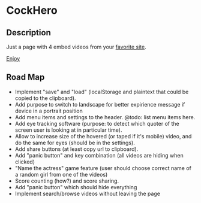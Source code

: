 # CockHero
## Description
Just a page with 4 embed videos from your [favorite site](https://pornhub.com).


[Enjoy](https://a13ks3y.github.io/cockhero/)

## Road Map
* Implement "save" and "load" (localStorage and plaintext that could be copied to the clipboard).
* Add purpose to switch to landscape for better expirience message
if device in a portrait position
* Add menu items and settings to the header. @todo: list menu items here.
* Add eye tracking software (purpose: to detect which quoter of the screen
 user is looking at in particular time).
* Allow to increase size of the hovered (or taped if it's mobile) video,
and do the same for eyes (should be in the settings).
* Add share buttons (at least copy url to clipboard).
* Add "panic button" and key combination (all videos are hiding when clicked)
* "Name the actress" game feature (user should choose correct name of a random girl from one of the videos)
* Score counting (how?) and score sharing.
* Add "panic button" which should hide everything
* Implement search/browse videos without leaving the page
